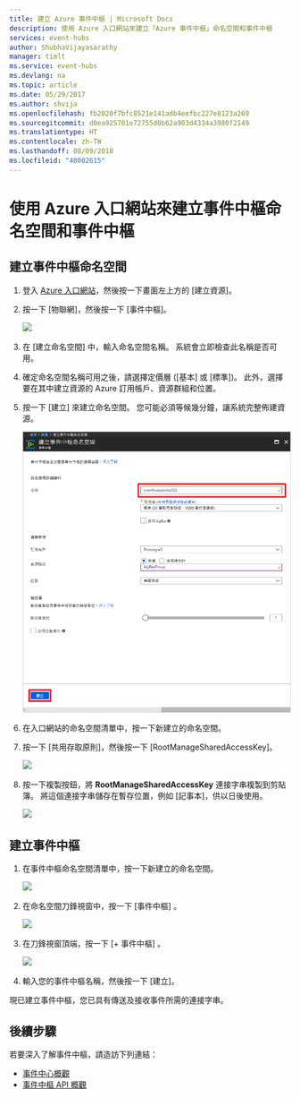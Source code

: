 ```yaml
---
title: 建立 Azure 事件中樞 | Microsoft Docs
description: 使用 Azure 入口網站來建立「Azure 事件中樞」命名空間和事件中樞
services: event-hubs
author: ShubhaVijayasarathy
manager: timlt
ms.service: event-hubs
ms.devlang: na
ms.topic: article
ms.date: 05/29/2017
ms.author: shvija
ms.openlocfilehash: fb2020f7bfc8521e141adb4eefbc227e8123a269
ms.sourcegitcommit: d0ea925701e72755d0b62a903d4334a3980f2149
ms.translationtype: HT
ms.contentlocale: zh-TW
ms.lasthandoff: 08/09/2018
ms.locfileid: "40002615"
---
```

# <a name="create-an-event-hubs-namespace-and-an-event-hub-using-the-azure-portal"></a>使用 Azure 入口網站來建立事件中樞命名空間和事件中樞

## <a name="create-an-event-hubs-namespace"></a>建立事件中樞命名空間

1. 登入 [Azure 入口網站][Azure portal]，然後按一下畫面左上方的 [建立資源]。
2. 按一下 [物聯網]，然後按一下 [事件中樞]。
   
    ![](./media/event-hubs-create/create-event-hub9.png)

3. 在 [建立命名空間] 中，輸入命名空間名稱。 系統會立即檢查此名稱是否可用。  

4. 確定命名空間名稱可用之後，請選擇定價層 ([基本] 或 [標準])。 此外，選擇要在其中建立資源的 Azure 訂用帳戶、資源群組和位置。
 
5. 按一下 [建立]  來建立命名空間。 您可能必須等候幾分鐘，讓系統完整佈建資源。

    ![](./media/event-hubs-create/create-event-hub1.png)

6. 在入口網站的命名空間清單中，按一下新建立的命名空間。

7. 按一下 [共用存取原則]，然後按一下 [RootManageSharedAccessKey]。
    
    ![](./media/event-hubs-create/create-event-hub7.png)

8. 按一下複製按鈕，將 **RootManageSharedAccessKey** 連接字串複製到剪貼簿。 將這個連接字串儲存在暫存位置，例如 [記事本]，供以日後使用。
    
    ![](./media/event-hubs-create/create-event-hub8.png)

## <a name="create-an-event-hub"></a>建立事件中樞

1. 在事件中樞命名空間清單中，按一下新建立的命名空間。      
   
    ![](./media/event-hubs-create/create-event-hub2.png) 

2. 在命名空間刀鋒視窗中，按一下 [事件中樞] 。
   
    ![](./media/event-hubs-create/create-event-hub3.png)

3. 在刀鋒視窗頂端，按一下 [+ 事件中樞] 。
   
    ![](./media/event-hubs-create/create-event-hub4.png)
4. 輸入您的事件中樞名稱，然後按一下 [建立]。 

現已建立事件中樞，您已具有傳送及接收事件所需的連接字串。

## <a name="next-steps"></a>後續步驟

若要深入了解事件中樞，請造訪下列連結：

* [事件中心概觀](event-hubs-what-is-event-hubs.md)
* [事件中樞 API 概觀](event-hubs-api-overview.md)

[Azure portal]: https://portal.azure.com/
